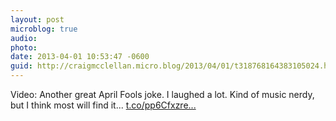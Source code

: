 ```yaml
---
layout: post
microblog: true
audio: 
photo: 
date: 2013-04-01 10:53:47 -0600
guid: http://craigmcclellan.micro.blog/2013/04/01/t318768164383105024.html
---
```

Video: Another great April Fools joke. I laughed a lot. Kind of music nerdy, but I think most will find it... [t.co/pp6Cfxzre...](http://t.co/pp6Cfxzre2)

